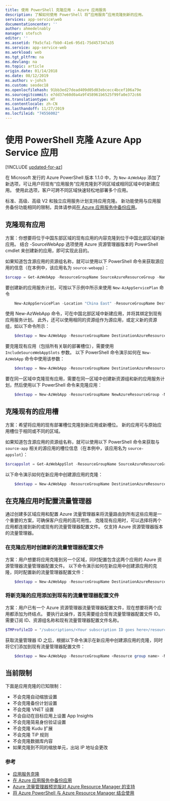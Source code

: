 ```yaml
---
title: 使用 PowerShell 克隆应用 - Azure 应用服务
description: 了解如何使用 PowerShell 将“应用服务”应用克隆到新的应用。
services: app-service\web
documentationcenter: ''
author: ahmedelnably
manager: stefsch
editor: ''
ms.assetid: f9a5cfa1-fbb0-41e6-95d1-75d457347a35
ms.service: app-service-web
ms.workload: web
ms.tgt_pltfrm: na
ms.devlang: na
ms.topic: article
origin.date: 01/14/2018
ms.date: 08/12/2019
ms.author: v-johch
ms.custom: seodec18
ms.openlocfilehash: 91bb3ed27dead409d05d03ebcecc4bcef106a79e
ms.sourcegitcommit: e7dd37e60d0a4a9f458961b6525f99fa0e372c66
ms.translationtype: HT
ms.contentlocale: zh-CN
ms.lasthandoff: 11/27/2019
ms.locfileid: "74556002"
---
```

# <a name="azure-app-service-app-cloning-using-powershell"></a>使用 PowerShell 克隆 Azure App Service 应用

[!INCLUDE [updated-for-az](../../includes/updated-for-az.md)]

在 Microsoft 发行的 Azure PowerShell 版本 1.1.0 中，为 `New-AzWebApp` 添加了新选项，可让用户将现有“应用服务”应用克隆到不同区域或相同区域中的新建应用。 使用此选项，客户可跨不同区域快速轻松地部署多个应用。

标准、高级、高级 V2 和独立应用服务计划支持应用克隆。 新功能使用与应用服务备份功能相同的限制，具体请参阅[在 Azure 应用服务中备份应用](manage-backup.md)。

## <a name="cloning-an-existing-app"></a>克隆现有应用
方案：你想要将位于中国东部区域的现有应用的内容克隆到位于中国北部区域的新应用。 结合 -SourceWebApp 选项使用 Azure 资源管理器版本的 PowerShell cmdlet 来创建新的应用，即可实现此目的。

如果知道包含源应用的资源组名称，就可以使用以下 PowerShell 命令来获取源应用的信息（在本例中，该应用名为 `source-webapp`）：

```powershell
$srcapp = Get-AzWebApp -ResourceGroupName SourceAzureResourceGroup -Name source-webapp
```

要创建新的应用服务计划，可按以下示例中所示来使用 `New-AzAppServicePlan` 命令

```powershell
    New-AzAppServicePlan -Location "China East" -ResourceGroupName DestinationAzureResourceGroup -Name DestinationAppServicePlan -Tier Standard
```

使用 New-AzWebApp 命令，可在中国北部区域中新建应用，并将其绑定到现有应用服务计划。 此外，还可以使用相同的资源组作为源应用，或定义新的资源组，如以下命令所示：

```powershell
    $destapp = New-AzWebApp -ResourceGroupName DestinationAzureResourceGroup -Name dest-webapp -Location "China North" -AppServicePlan DestinationAppServicePlan -SourceWebApp $srcapp
```

要克隆现有应用（包括所有关联的部署槽位），需要使用 `IncludeSourceWebAppSlots` 参数。 以下 PowerShell 命令演示如何在 `New-AzWebApp` 命令中使用该参数：

```powershell
    $destapp = New-AzWebApp -ResourceGroupName DestinationAzureResourceGroup -Name dest-webapp -Location "China North" -AppServicePlan DestinationAppServicePlan -SourceWebApp $srcapp -IncludeSourceWebAppSlots
```

要在同一区域中克隆现有应用，需要在同一区域中创建新资源组和新的应用服务计划，然后使用以下 PowerShell 命令来克隆应用：

```powershell
    $destapp = New-AzWebApp -ResourceGroupName NewAzureResourceGroup -Name dest-webapp -Location "China East" -AppServicePlan NewAppServicePlan -SourceWebApp $srcapp
```

## <a name="cloning-an-existing-app-slot"></a>克隆现有的应用槽
方案：希望将应用的现有部署槽位克隆到新应用或新槽位。 新的应用可与原始应用槽位于相同或不同的区域。

如果知道包含源应用的资源组名称，就可以使用以下 PowerShell 命令来获取与 `source-app` 相关的源应用的槽位信息（在本例中，该应用名为 `source-appslot`）：

```powershell
$srcappslot = Get-AzWebAppSlot -ResourceGroupName SourceAzureResourceGroup -Name source-app -Slot source-appslot
```

以下命令演示如何在新应用中创建源应用的克隆：

```powershell
    $destapp = New-AzWebApp -ResourceGroupName DestinationAzureResourceGroup -Name dest-app -Location "China North" -AppServicePlan DestinationAppServicePlan -SourceWebApp $srcappslot
```

## <a name="configuring-traffic-manager-while-cloning-an-app"></a>在克隆应用时配置流量管理器
通过创建多区域应用和配置 Azure 流量管理器来将流量路由到所有这些应用是一个重要的方案，可确保客户应用的高可用性。 克隆现有应用时，可以选择将两个应用都连接到新的或现有的流量管理器配置文件。 仅支持 Azure 资源管理器版本的流量管理器。

### <a name="creating-a-new-traffic-manager-profile-while-cloning-an-app"></a>在克隆应用时创建新的流量管理器配置文件
方案：用户想要将应用克隆到另一个区域，同时配置包含这两个应用的 Azure 资源管理器流量管理器配置文件。 以下命令演示如何在新应用中创建源应用的克隆，同时配置新的流量管理器配置文件：

```powershell
    $destapp = New-AzWebApp -ResourceGroupName DestinationAzureResourceGroup -Name dest-webapp -Location "China East" -AppServicePlan DestinationAppServicePlan -SourceWebApp $srcapp -TrafficManagerProfileName newTrafficManagerProfile
```

### <a name="adding-new-cloned-app-to-an-existing-traffic-manager-profile"></a>将新克隆的应用添加到现有的流量管理器配置文件
方案：用户已有一个 Azure 资源管理器流量管理器配置文件，现在想要将两个应用都添加为终结点。 要执行此操作，首先需要组合现有流量管理器配置文件 ID。 需要订阅 ID、资源组名称和现有流量管理器配置文件名称。

```powershell
$TMProfileID = "/subscriptions/<Your subscription ID goes here>/resourceGroups/<Your resource group name goes here>/providers/Microsoft.TrafficManagerProfiles/ExistingTrafficManagerProfileName"
```

获取流量管理器 ID 之后，根据以下命令演示在新应用中创建源应用的克隆，同时将它们添加到现有流量管理器配置文件：

```powershell
    $destapp = New-AzWebApp -ResourceGroupName <Resource group name> -Name dest-webapp -Location "China East" -AppServicePlan DestinationAppServicePlan -SourceWebApp $srcapp -TrafficManagerProfileId $TMProfileID
```

## <a name="current-restrictions"></a>当前限制
下面是应用克隆的已知限制：

* 不会克隆自动缩放设置
* 不会克隆备份计划设置
* 不会克隆 VNET 设置
* 不会自动在目标应用上设置 App Insights
* 不会克隆简易身份验证设置
* 不会克隆 Kudu 扩展
* 不会克隆 TiP 规则
* 不会克隆数据库内容
* 如果克隆到不同的缩放单元，出站 IP 地址会更改

<!-- * Not available for Linux Apps -->

### <a name="references"></a>参考
* [应用服务克隆](app-service-web-app-cloning.md)
* [在 Azure 应用服务中备份应用](manage-backup.md)
* [Azure 流量管理器预览版对 Azure Resource Manager 的支持](../traffic-manager/traffic-manager-powershell-arm.md)
* [将 Azure PowerShell 与 Azure Resource Manager 结合使用](../azure-resource-manager/manage-resources-powershell.md)

